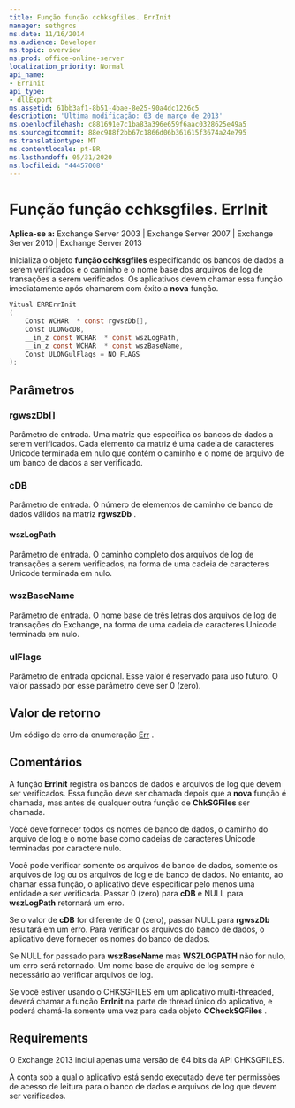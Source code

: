 ```yaml
---
title: Função função cchksgfiles. ErrInit
manager: sethgros
ms.date: 11/16/2014
ms.audience: Developer
ms.topic: overview
ms.prod: office-online-server
localization_priority: Normal
api_name:
- ErrInit
api_type:
- dllExport
ms.assetid: 61bb3af1-8b51-4bae-8e25-90a4dc1226c5
description: 'Última modificação: 03 de março de 2013'
ms.openlocfilehash: c881691e7c1ba83a396e659f6aac0328625e49a5
ms.sourcegitcommit: 88ec988f2bb67c1866d06b361615f3674a24e795
ms.translationtype: MT
ms.contentlocale: pt-BR
ms.lasthandoff: 05/31/2020
ms.locfileid: "44457008"
---
```

# <a name="cchksgfileserrinit-function"></a>Função função cchksgfiles. ErrInit
  
**Aplica-se a:** Exchange Server 2003 | Exchange Server 2007 | Exchange Server 2010 | Exchange Server 2013
  
Inicializa o objeto **função cchksgfiles** especificando os bancos de dados a serem verificados e o caminho e o nome base dos arquivos de log de transações a serem verificados. Os aplicativos devem chamar essa função imediatamente após chamarem com êxito a **nova** função. 
  
```cs
Vitual ERRErrInit  
(
    Const WCHAR  * const rgwszDb[],
    Const ULONGcDB,
    __in_z const WCHAR  * const wszLogPath,
    __in_z const WCHAR  * const wszBaseName,
    Const ULONGulFlags = NO_FLAGS
);

```

## <a name="parameters"></a>Parâmetros

### <a name="rgwszdb"></a>rgwszDb[]
  
Parâmetro de entrada. Uma matriz que especifica os bancos de dados a serem verificados. Cada elemento da matriz é uma cadeia de caracteres Unicode terminada em nulo que contém o caminho e o nome de arquivo de um banco de dados a ser verificado.
    
### <a name="cdb"></a>cDB
  
Parâmetro de entrada. O número de elementos de caminho de banco de dados válidos na matriz **rgwszDb** . 
    
#### <a name="wszlogpath"></a>wszLogPath
  
Parâmetro de entrada. O caminho completo dos arquivos de log de transações a serem verificados, na forma de uma cadeia de caracteres Unicode terminada em nulo.
    
### <a name="wszbasename"></a>wszBaseName
  
Parâmetro de entrada. O nome base de três letras dos arquivos de log de transações do Exchange, na forma de uma cadeia de caracteres Unicode terminada em nulo.
    
### <a name="ulflags"></a>ulFlags
  
Parâmetro de entrada opcional. Esse valor é reservado para uso futuro. O valor passado por esse parâmetro deve ser 0 (zero).
    
## <a name="return-value"></a>Valor de retorno

Um código de erro da enumeração [Err](cchksgfiles-err-enumeration.md) . 
  
## <a name="remarks"></a>Comentários

A função **ErrInit** registra os bancos de dados e arquivos de log que devem ser verificados. Essa função deve ser chamada depois que a **nova** função é chamada, mas antes de qualquer outra função de **ChkSGFiles** ser chamada. 
  
Você deve fornecer todos os nomes de banco de dados, o caminho do arquivo de log e o nome base como cadeias de caracteres Unicode terminadas por caractere nulo.
  
Você pode verificar somente os arquivos de banco de dados, somente os arquivos de log ou os arquivos de log e de banco de dados. No entanto, ao chamar essa função, o aplicativo deve especificar pelo menos uma entidade a ser verificada. Passar 0 (zero) para **cDB** e NULL para **wszLogPath** retornará um erro. 
  
Se o valor de **cDB** for diferente de 0 (zero), passar NULL para **rgwszDb** resultará em um erro. Para verificar os arquivos do banco de dados, o aplicativo deve fornecer os nomes do banco de dados. 
  
Se NULL for passado para **wszBaseName** mas **WSZLOGPATH** não for nulo, um erro será retornado. Um nome base de arquivo de log sempre é necessário ao verificar arquivos de log. 
  
Se você estiver usando o CHKSGFILES em um aplicativo multi-threaded, deverá chamar a função **ErrInit** na parte de thread único do aplicativo, e poderá chamá-la somente uma vez para cada objeto **CCheckSGFiles** . 
  
## <a name="requirements"></a>Requirements

O Exchange 2013 inclui apenas uma versão de 64 bits da API CHKSGFILES.
  
A conta sob a qual o aplicativo está sendo executado deve ter permissões de acesso de leitura para o banco de dados e arquivos de log que devem ser verificados.
  

